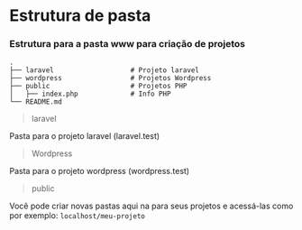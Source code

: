 Estrutura de pasta
==================

### Estrutura para a pasta www para criação de projetos

    .
    ├── laravel                   # Projeto laravel
    ├── wordpress                 # Projetos Wordpress
    ├── public                    # Projetos PHP
    │   ├── index.php             # Info PHP
    └── README.md

> laravel

Pasta para o projeto laravel (laravel.test)

> Wordpress

Pasta para o projeto wordpress (wordpress.test)

> public

Você pode criar novas pastas aqui na para seus projetos e acessá-las como por exemplo: `localhost/meu-projeto`
